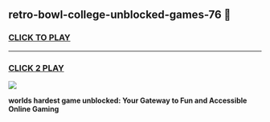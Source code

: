 
## retro-bowl-college-unblocked-games-76 👋
<h3>
<a href="https://premium.freeplayer.one?title=retro-bowl-college-unblocked-games-76&ref=14F">CLICK TO PLAY</a></h3>
<hr>

<h3>
<a href="https://premium.freeplayer.one?title=retro-bowl-college-unblocked-games-76&ref=14F">CLICK 2 PLAY</a>
  
</h3>

<a href="https://premium.freeplayer.one?title=retro-bowl-college-unblocked-games-76&ref=12F/"><img src="https://clearcache.store/games.png"></a>


**worlds hardest game unblocked: Your Gateway to Fun and Accessible Online Gaming**
